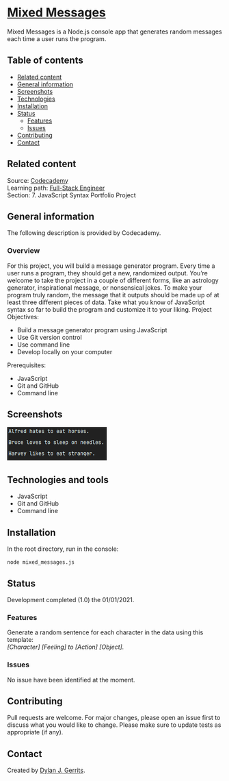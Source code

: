 # [Mixed Messages](https://www.codecademy.com/paths/full-stack-engineer-career-path/tracks/fscp-javascript-syntax-portfolio-project/modules/fscp-mixed-messages/kanban_projects/mixed-messages)
Mixed Messages is a Node.js console app that generates random messages each time a user runs the program.

## Table of contents
- [Related content](#related-content)
- [General information](#general-information)
- [Screenshots](#screenshots)
- [Technologies](#technologies-and-tools)
- [Installation](#installation)
- [Status](#status)
  - [Features](#features)
  - [Issues](#issues)
- [Contributing](#contributing)
- [Contact](#contact)

## Related content
Source: [Codecademy](https://www.codecademy.com/)  
Learning path: [Full-Stack Engineer](https://www.codecademy.com/learn/paths/full-stack-engineer-career-path)  
Section: 7. JavaScript Syntax Portfolio Project

## General information

The following description is provided by Codecademy.

### Overview
For this project, you will build a message generator program. Every time a user runs a program, they should get a new, randomized output. You’re welcome to take the project in a couple of different forms, like an astrology generator, inspirational message, or nonsensical jokes. To make your program truly random, the message that it outputs should be made up of at least three different pieces of data. Take what you know of JavaScript syntax so far to build the program and customize it to your liking.
Project Objectives:
- Build a message generator program using JavaScript
- Use Git version control
- Use command line
- Develop locally on your computer

Prerequisites:
- JavaScript
- Git and GitHub
- Command line

## Screenshots

![Output example](https://github.com/Dyrits/MIXED-MESSAGES/blob/main/output_example.png)

## Technologies and tools
- JavaScript
- Git and GitHub
- Command line

## Installation
In the root directory, run in the console: 
```
node mixed_messages.js
```

## Status
Development completed (1.0) the 01/01/2021.

### Features
Generate a random sentence for each character in the data using this template:  
*[Character] [Feeling] to [Action] [Object].*

### Issues
No issue have been identified at the moment.

## Contributing
Pull requests are welcome. For major changes, please open an issue first to discuss what you would like to change.
Please make sure to update tests as appropriate (if any).

## Contact
Created by [Dylan J. Gerrits](https://github.com/Dyrits).
